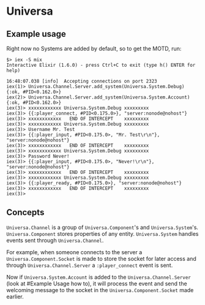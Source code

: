 # Universa

## Example usage

Right now no Systems are added by default, so to get the MOTD, run:
```
$> iex -S mix
Interactive Elixir (1.6.0) - press Ctrl+C to exit (type h() ENTER for help)

16:48:07.038 [info]  Accepting connections on port 2323
iex(1)> Universa.Channel.Server.add_system(Universa.System.Debug)
{:ok, #PID<0.162.0>}
iex(2)> Universa.Channel.Server.add_system(Universa.System.Account)
{:ok, #PID<0.162.0>}
iex(3)> xxxxxxxxxxxx Universa.System.Debug xxxxxxxxx
iex(3)> {{:player_connect, #PID<0.175.0>}, "server:nonode@nohost"}
iex(3)> xxxxxxxxxxxx   END OF INTERCEPT    xxxxxxxxx
iex(3)> xxxxxxxxxxxx Universa.System.Debug xxxxxxxxx
iex(3)> Username Mr. Test
iex(3)> {{:player_input, #PID<0.175.0>, "Mr. Test\r\n"}, "server:nonode@nohost"}
iex(3)> xxxxxxxxxxxx   END OF INTERCEPT    xxxxxxxxx
iex(3)> xxxxxxxxxxxx Universa.System.Debug xxxxxxxxx
iex(3)> Password Never!
iex(3)> {{:player_input, #PID<0.175.0>, "Never!\r\n"}, "server:nonode@nohost"}
iex(3)> xxxxxxxxxxxx   END OF INTERCEPT    xxxxxxxxx
iex(3)> xxxxxxxxxxxx Universa.System.Debug xxxxxxxxx
iex(3)> {{:player_ready, #PID<0.175.0>}, "server:nonode@nohost"}
iex(3)> xxxxxxxxxxxx   END OF INTERCEPT    xxxxxxxxx
iex(3)>
```

## Concepts

`Universa.Channel` is a group of `Universa.Component`'s and `Universa.System`'s.
`Universa.Component` stores properties of any entity.
`Universa.System` handles events sent through `Universa.Channel`.

For example, when someone connects to the server a `Universa.Component.Socket` is made to store the socket for later access and through `Universa.Channel.Server` a `:player_connect` event is sent.

Now if `Universa.System.Account` is added to the `Universa.Channel.Server` (look at #Example Usage how to), it will process the event and send the welcoming message to the socket in the `Universa.Component.Socket` made earlier.
